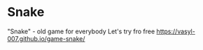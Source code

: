 # Snake
"Snake" - old game for everybody
Let's try fro free
https://vasyl-007.github.io/game-snake/

